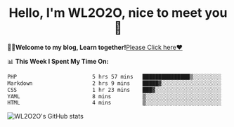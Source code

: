 <h1 align = "center">Hello, I'm WL2O2O, nice to meet you 👋</h1>

🧑‍💻**Welcome to my blog, Learn together!**[Please Click here❤️](https://wl2o2o.github.io)

📊 **This Week I Spent My Time On:**
<!--START_SECTION:waka-->

```txt
PHP                        5 hrs 57 mins   ███████████████▒░░░░░░░░░   61.17 %
Markdown                   2 hrs 9 mins    █████▓░░░░░░░░░░░░░░░░░░░   22.07 %
CSS                        1 hr 23 mins    ███▓░░░░░░░░░░░░░░░░░░░░░   14.20 %
YAML                       8 mins          ▒░░░░░░░░░░░░░░░░░░░░░░░░   01.53 %
HTML                       4 mins          ▒░░░░░░░░░░░░░░░░░░░░░░░░   00.69 %
```

<!--END_SECTION:waka-->

![WL2O2O's GitHub stats](https://github-readme-stats.vercel.app/api?username=wl2o2o&show_icons=true)


<!--
**WL2O2O/WL2O2O** is a ✨ _special_ ✨ repository because its `README.md` (this file) appears on your GitHub profile.

Here are some ideas to get you started:

- 🔭 I’m currently working on ...
- 🌱 I’m currently learning ...
- 👯 I’m looking to collaborate on ...
- 🤔 I’m looking for help with ...
- 💬 Ask me about ...
- 📫 How to reach me: ...
- 😄 Pronouns: ...
- ⚡ Fun fact: ...
-->
